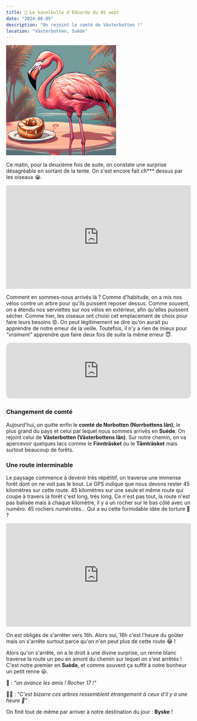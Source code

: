 ```yaml
---
title: 🥮 Le kanelbulle d'Eduardo du 05 août
date: "2024-08-05"
description: "On rejoint le comté de Västerbotten !"
location: "Västerbotten, Suède"
---
```


![Kanelbullar d'Eduardo](../kanelbullar_eduardo.png)

Ce matin, pour la deuxième fois de suite, on constate une surprise désagréable en sortant de la tente. On s'est encore fait ch\*\*\* dessus par les oiseaux 😭. 

<div style="width: 100%; height: 0; position: relative; padding-bottom: 56%;"><iframe src="https://giphy.com/embed/z9QnN2Kk2QOveHATE7" style="top: 0; left: 0; width: 100%; height: 100%; position: absolute; border: 0;" allowfullscreen scrolling="no" allow="encrypted-media;" class="giphy-embed"></iframe></div> 

Comment en sommes-nous arrivés là ? Comme d'habitude, on a mis nos vélos contre un arbre pour qu'ils puissent reposer dessus. Comme souvent, on a étendu nos serviettes sur nos vélos en extérieur, afin qu'elles puissent sécher. Comme hier, les oiseaux ont choisi cet emplacement de choix pour faire leurs besoins 😡. On peut légitimement se dire qu'on aurait pu apprendre de notre erreur de la veille. Toutefois, il n'y a rien de mieux pour *"vraiment"* apprendre que faire deux fois de suite la même erreur 😇.

<iframe style="border-radius:12px" src="https://open.spotify.com/embed/track/6qdFHfgUPmngzK7oTeflgs?utm_source=generator" width="100%" height="152" frameBorder="0" allow="autoplay; clipboard-write; encrypted-media; picture-in-picture" loading="lazy"></iframe>

### Changement de comté 

Aujourd'hui, on quitte enfin le **comté de Norbotten (Norrbottens län)**, le plus grand du pays et celui par lequel nous sommes arrivés en **Suède**. On rejoint celui de **Västerbotten (Västerbottens län)**. Sur notre chemin, on va apercevoir quelques lacs comme le **Finnträsket** ou le **Tåmträsket** mais surtout beaucoup de forêts.

### Une route interminable
Le paysage commence à devenir très répétitif, on traverse une immense forêt dont on ne voit pas le bout. Le GPS indique que nous devons rester 45 kilomètres sur cette route. 45 kilomètres sur une seule et même route qui coupe à travers la forêt c'est long, très long. Ce n'est pas tout, la route n'est pas balisée mais à chaque kilomètre, il y a un rocher sur le bas côté avec un numéro. 45 rochers numérotés... Qui a eu cette formidable idée de torture 🤯 ?

<div style="width: 100%; height: 0; position: relative; padding-bottom: 56%;"><iframe src="https://giphy.com/embed/3orieVB0zGmGaBIG8U" style="top: 0; left: 0; width: 100%; height: 100%; position: absolute; border: 0;" allowfullscreen scrolling="no" allow="encrypted-media;" class="giphy-embed"></iframe></div> 

On est obligés de s'arrêter vers 16h. Alors oui, 16h c'est l'heure du goûter mais on s'arrête surtout parce qu'on n'en peut plus de cette route 😂 ! 

Alors qu'on s'arrête, on a le droit à une divine surprise, un renne blanc traverse la route un peu en amont du chemin sur lequel on s'est arrêtés ! C'est notre premier en **Suède**, et comme souvent ça suffit à notre bonheur un petit renne 😃.

🦩 : *"on avance les amis ! Rocher 17 !"*

👨🏼 : *"C'est bizarre ces arbres ressemblent étrangement à ceux d'il y a une heure 🤨"*

On finit tout de même par arriver à notre destination du jour : **Byske** !